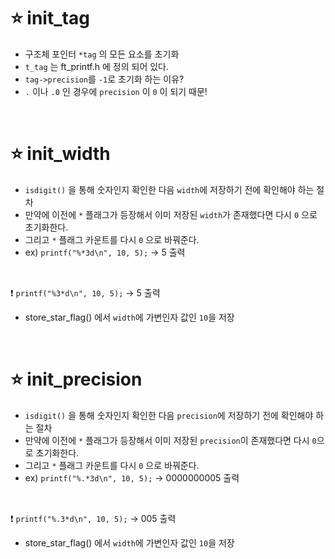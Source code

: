 ⭐ init_tag
============

- 구조체 포인터 `*tag` 의 모든 요소를 초기화
- `t_tag` 는 ft_printf.h 에 정의 되어 있다.
- `tag->precision`를 `-1`로 초기화 하는 이유?
- `.` 이나 `.0` 인 경우에 `precision` 이 `0` 이 되기 때문!

</br>

⭐ init_width
=============

- `isdigit()` 을 통해 숫자인지 확인한 다음 `width`에 저장하기 전에 확인해야 하는 절차
- 만약에 이전에 `*` 플래그가 등장해서 이미 저장된 `width`가 존재했다면 다시 `0` 으로 초기화한다.
- 그리고 `*` 플래그 카운트를 다시 `0` 으로 바꿔준다.
- ex) `printf("%*3d\n", 10, 5);` ->   5 출력

</br>

❗ `printf("%3*d\n", 10, 5);` ->          5 출력
- store_star_flag() 에서 `width`에 가변인자 값인 `10`을 저장

</br>

⭐ init_precision
=================

- `isdigit()` 을 통해 숫자인지 확인한 다음 `precision`에 저장하기 전에 확인해야 하는 절차
- 만약에 이전에 `*` 플래그가 등장해서 이미 저장된 `precision`이 존재했다면 다시 `0`으로 초기화한다.
- 그리고 `*` 플래그 카운트를 다시 `0` 으로 바꿔준다.
- ex) `printf("%.*3d\n", 10, 5);` -> 0000000005 출력

</br>

❗ `printf("%.3*d\n", 10, 5);` ->        005 출력
- store_star_flag() 에서 `width`에 가변인자 값인 `10`을 저장
